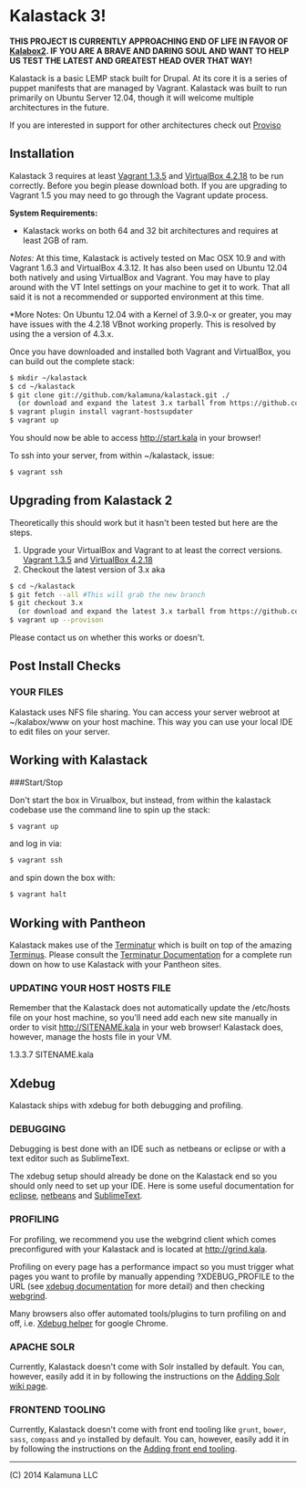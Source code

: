 Kalastack 3!
=========================

**THIS PROJECT IS CURRENTLY APPROACHING END OF LIFE IN FAVOR OF [Kalabox2](https://github.com/kalabox/kalabox). IF YOU ARE A BRAVE AND DARING SOUL AND WANT TO HELP US TEST THE LATEST AND GREATEST HEAD OVER THAT WAY!**

Kalastack is a basic LEMP stack built for Drupal. At its core it is a series of puppet manifests that
are managed by Vagrant. Kalastack was built to run primarily on Ubuntu Server 12.04, though it will welcome multiple architectures in the future.

If you are interested in support for other architectures check out [Proviso](https://github.com/proviso/proviso)

## Installation

Kalastack 3 requires at least [Vagrant 1.3.5](http://downloads.vagrantup.com/tags/v1.3.5) and [VirtualBox 4.2.18](http://download.virtualbox.org/virtualbox/4.2.18/) to be run correctly. Before you begin please download both. If you are upgrading to Vagrant 1.5 you may need to go through the Vagrant update process.

**System Requirements:**
- Kalastack works on both 64 and 32 bit architectures and requires at least 2GB of ram.

*Notes:* At this time, Kalastack is actively tested on Mac OSX 10.9 and with Vagrant 1.6.3 and VirtualBox 4.3.12. It has also been used on Ubuntu 12.04 both natively and using VirtualBox and Vagrant. You may have to play around with the VT Intel settings on your machine to get it to work. That all said it is not a recommended or supported environment at this time.

*More Notes: On Ubuntu 12.04 with a Kernel of 3.9.0-x or greater, you may have issues with the 4.2.18 VBnot working properly.  This is resolved by using the a version of 4.3.x.

Once you have downloaded and installed both Vagrant and VirtualBox,
you can build out the complete stack:

```bash
$ mkdir ~/kalastack
$ cd ~/kalastack
$ git clone git://github.com/kalamuna/kalastack.git ./
  (or download and expand the latest 3.x tarball from https://github.com/kalamuna/kalastack/tags)
$ vagrant plugin install vagrant-hostsupdater
$ vagrant up
```

You should now be able to access http://start.kala in your browser!

To ssh into your server, from within ~/kalastack, issue:
```bash
$ vagrant ssh
```

## Upgrading from Kalastack 2

Theoretically this should work but it hasn't been tested but here are the steps.

1. Upgrade your VirtualBox and Vagrant to at least the correct versions.   [Vagrant 1.3.5](http://downloads.vagrantup.com/tags/v1.3.5) and [VirtualBox 4.2.18](http://download.virtualbox.org/virtualbox/4.2.18/)
2. Checkout the latest version of 3.x aka

```bash
$ cd ~/kalastack
$ git fetch --all #This will grab the new branch
$ git checkout 3.x
  (or download and expand the latest 3.x tarball from https://github.com/kalamuna/kalastack/tags)
$ vagrant up --provison
```

Please contact us on whether this works or doesn't.

## Post Install Checks

### YOUR FILES

Kalastack uses NFS file sharing. You can access your server webroot at ~/kalabox/www on your host
machine. This way you can use your local IDE to edit files on your server.

## Working with Kalastack

###Start/Stop

Don't start the box in Virualbox, but instead, from within the kalastack codebase use the command line to spin up the stack:
```bash
$ vagrant up
```
and log in via:
```bash
$ vagrant ssh
```
and spin down the box with:
```bash
$ vagrant halt
```

## Working with Pantheon

Kalastack makes use of the [Terminatur](https://github.com/kalamuna/terminatur) which is built on top of the amazing [Terminus](https://github.com/pantheon-systems/terminus). Please
consult the [Terminatur Documentation](https://github.com/kalamuna/terminatur) for a complete run down on how to use Kalastack with your Pantheon sites.

### UPDATING YOUR HOST HOSTS FILE

Remember that the Kalastack does not automatically update the /etc/hosts file on
your host machine, so you'll need add each new site manually in order
to visit http://SITENAME.kala in your web browser! Kalastack does, however, manage the hosts
file in your VM.

1.3.3.7    SITENAME.kala

## Xdebug

Kalastack ships with xdebug for both debugging and profiling.

### DEBUGGING

Debugging is best done with an IDE such as netbeans or eclipse or with a text editor such as SublimeText.

The xdebug setup should already be done on the Kalastack end so you should
only need to set up your IDE. Here is some useful documentation for [eclipse](
http://brianfisher.name/content/drupal-development-environment-os-x-mamp-pro-eclipse-xdebug-and-drush), [netbeans](http://wiki.netbeans.org/HowToConfigureXDebug) and
[SublimeText](https://github.com/martomo/SublimeTextXdebug).

### PROFILING

For profiling, we recommend you use the webgrind client which comes preconfigured
with your Kalastack and is located at http://grind.kala.

Profiling on every page has a performance impact so you must trigger what pages
you want to profile by manually appending ?XDEBUG_PROFILE to
the URL (see [xdebug documentation](http://xdebug.org/docs/profiler) for more detail) and then
checking [webgrind](http://grind.kala).

Many browsers also offer automated tools/plugins to turn profiling on and off, i.e. [Xdebug helper](https://chrome.google.com/webstore/detail/xdebug-helper/eadndfjplgieldjbigjakmdgkmoaaaoc) for google Chrome.

### APACHE SOLR

Currently, Kalastack doesn't come with Solr installed by default. You can, however,
easily add it in by following the instructions on the [Adding Solr wiki page](https://github.com/kalamuna/kalastack/wiki/Configuration-Adding-Solr).

### FRONTEND TOOLING

Currently, Kalastack doesn't come with front end tooling like `grunt`, `bower`, `sass`, `compass` and `yo` installed by default.
You can, however, easily add it in by following the instructions on the [Adding front end tooling](https://github.com/kalamuna/kalastack/wiki/Configuration-Adding-Front-End-Tooling).


-------------------------------------------------------------------------------------
(C) 2014 Kalamuna LLC
